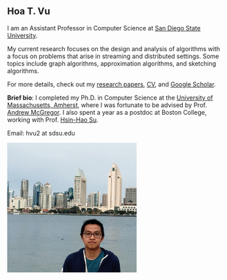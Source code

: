 ## Hoa T. Vu
I am an Assistant Professor in Computer Science at [San Diego State University](https://www.sdsu.edu/). 

My current research focuses on the design and analysis of algorithms with a focus on problems that arise in streaming and distributed settings. Some topics include graph algorithms, approximation algorithms, and sketching algorithms. 

For more details, check out my [research papers](papers.html), [CV](CV.pdf), and [Google Scholar](https://scholar.google.com/citations?user=C3qZIn8AAAAJ&hl=en). 

**Brief bio**: I completed my Ph.D. in Computer Science at the [University of Massachusetts, Amherst](https://www.umass.edu/), where I was fortunate to be advised by Prof. [Andrew McGregor](https://people.cs.umass.edu/~mcgregor/).  I also spent a year as a postdoc at Boston College, working with Prof. [Hsin-Hao Su](https://sites.google.com/site/distributedhsinhao/). 

Email: hvu2  at  sdsu.edu     

<img src="profile12.jpg"  width="300" height="300"/>

